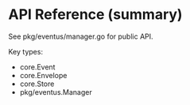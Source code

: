 ﻿# API Reference (summary)

See pkg/eventus/manager.go for public API.

Key types:
- core.Event
- core.Envelope
- core.Store
- pkg/eventus.Manager
